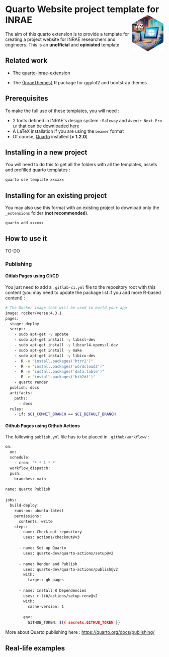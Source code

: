 # Quarto Website project template for INRAE <img src="images/extension-logo.png" align="right" width="20%"/>

The aim of this quarto extension is to provide a template for creating a project website for INRAE researchers and engineers. This is an __unofficial__ and __opiniated__ template.

## Related work

-   The [quarto-inrae-extension](https://github.com/davidcarayon/quarto-inrae-extension)

-   The [{InraeThemes}](https://github.com/davidcarayon/InraeThemes) R package for ggplot2 and bootstrap themes

## Prerequisites

To make the full use of these templates, you will need :

* 2 fonts defined in INRAE's design system : `Raleway` and `Avenir Next Pro Cn` that can be downloaded [here](https://charte-identitaire.intranet.inrae.fr/content/download/3007/30036?version=5)
* A LaTeX installation if you are using the `beamer` format 
* Of course, [Quarto](https://quarto.org/) installed (**> 1.2.0**)

## Installing in a new project

You will need to do this to get all the folders with all the templates, assets and prefilled quarto templates :

```bash
quarto use template xxxxxx
```

## Installing for an existing project

You may also use this format with an existing project to download only the `_extensions` folder (**not recommended**).

```bash
quarto add xxxxxx
```

## How to use it

TO-DO

### Publishing

#### Gitlab Pages using CI/CD

You just need to add a `.gitlab-ci.yml` file to the repository root with this content (you may need to update the package list if you add more R-based content) :

```bash
# The Docker image that will be used to build your app
image: rocker/verse:4.3.1
pages:
  stage: deploy
  script:
    - sudo apt-get -y update
    - sudo apt-get install -y libssl-dev
    - sudo apt-get install -y libcurl4-openssl-dev
    - sudo apt-get install -y make
    - sudo apt-get install -y libicu-dev
    -  R -e "install.packages('htrr2')"
    -  R -e "install.packages('wordcloud2')"
    -  R -e "install.packages('data.table')"
    -  R -e "install.packages('bib2df')"
    - quarto render
  publish: docs
  artifacts:
    paths:
      - docs
  rules:
    - if: $CI_COMMIT_BRANCH == $CI_DEFAULT_BRANCH
```

#### Github Pages using Github Actions

The following `publish.yml` file has to be placed in `.github/workflow/` :

```bash
on:
  on:
  schedule:
    - cron: '* * 1 * *'
  workflow_dispatch:
  push:
    branches: main

name: Quarto Publish

jobs:
  build-deploy:
    runs-on: ubuntu-latest
    permissions:
      contents: write
    steps:
      - name: Check out repository
        uses: actions/checkout@v3

      - name: Set up Quarto
        uses: quarto-dev/quarto-actions/setup@v2

      - name: Render and Publish
        uses: quarto-dev/quarto-actions/publish@v2
        with:
          target: gh-pages

      - name: Install R Dependencies
        uses: r-lib/actions/setup-renv@v2
        with:
          cache-version: 1

        env:
          GITHUB_TOKEN: ${{ secrets.GITHUB_TOKEN }}
```

More about Quarto publishing here : <https://quarto.org/docs/publishing/>

## Real-life examples
